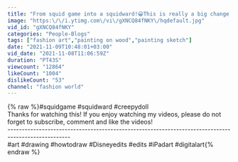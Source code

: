```yaml
---
title: "From squid game into a squidward!😀This is really a big change for creepy squid game doll😂#shorts​​"
image: "https:\/\/i.ytimg.com\/vi\/gXNCQ84fNKY\/hqdefault.jpg"
vid_id: "gXNCQ84fNKY"
categories: "People-Blogs"
tags: ["fashion art","painting on wood","painting sketch"]
date: "2021-11-09T10:48:01+03:00"
vid_date: "2021-11-08T11:06:59Z"
duration: "PT43S"
viewcount: "12864"
likeCount: "1004"
dislikeCount: "53"
channel: "fashion world"
---
```

{% raw %}#squidgame #squidward #creepydoll<br />Thanks for watching this! If you enjoy watching my videos, please do not forget to subscribe, comment and like the videos!<br />----------------------------------------------------------------------------------------------------<br />#art #drawing #howtodraw #Disneyedits #edits #iPadart #digitalart{% endraw %}
